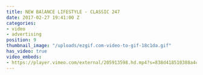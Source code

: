 ```yaml
---
title: NEW BAlANCE LIFESTYLE - CLASSIC 247
date: 2017-02-27 19:41:00 Z
categories:
- video
- advertising
position: 9
thumbnail_image: "/uploads/ezgif.com-video-to-gif-18c1da.gif"
has_video: true
video_embeds:
- https://player.vimeo.com/external/205913598.hd.mp4?s=838d418510388a4cd47cc96e88db6d81093af9fc&profile_id=174
---
```


